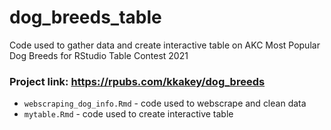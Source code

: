 # dog_breeds_table
Code used to gather data and create interactive table on AKC Most Popular Dog Breeds for RStudio Table Contest 2021


### Project link: https://rpubs.com/kkakey/dog_breeds

- `webscraping_dog_info.Rmd` - code used to webscrape and clean data 
- `mytable.Rmd` - code used to create interactive table
